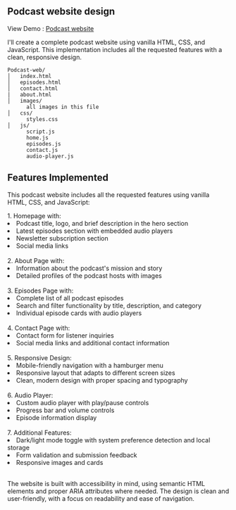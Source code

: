 <h2>Podcast website design</h2>
<p>View Demo : <a href="">Podcast website</a></p>
<p>I'll create a complete podcast website using vanilla HTML, CSS, and JavaScript. This implementation includes all the requested features with a clean, responsive design.</p>

```
Podcast-web/
│   index.html
│   episodes.html
│   contact.html
|   about.html
│   images/
      all images in this file
│   css/
      styles.css
│   js/
      script.js
      home.js
      episodes.js
      contact.js
      audio-player.js
```

<h2>Features Implemented</h2>
<p>This podcast website includes all the requested features using vanilla HTML, CSS, and JavaScript:</p>
<span>1. Homepage with:</span>
<li>Podcast title, logo, and brief description in the hero section</li>
<li>Latest episodes section with embedded audio players</li>
<li>Newsletter subscription section</li>
<li>Social media links</li>
<br>
<span>2.  About Page with:</span>
<li>Information about the podcast's mission and story</li>
<li>Detailed profiles of the podcast hosts with images</li>
<br>
<span>3. Episodes Page with:</span>
<li>Complete list of all podcast episodes</li>
<li>Search and filter functionality by title, description, and category</li>
<li>Individual episode cards with audio players</li>
<br>
<span>4. Contact Page with:</span>
<li>Contact form for listener inquiries</li>
<li>Social media links and additional contact information</li>
<br>
<span>5. Responsive Design:</span>
<li>Mobile-friendly navigation with a hamburger menu</li>
<li>Responsive layout that adapts to different screen sizes</li>
<li>Clean, modern design with proper spacing and typography</li>
<br>
<span>6. Audio Player:</h2>
<li>Custom audio player with play/pause controls</li>
<li>Progress bar and volume controls</li>
<li>Episode information display</li>
<br>
<span>7. Additional Features:</span>
<li>Dark/light mode toggle with system preference detection and local storage</li>
<li>Form validation and submission feedback</li>
<li>Responsive images and cards</li>
<br>
<p>The website is built with accessibility in mind, using semantic HTML elements and proper ARIA attributes where needed. The design is clean and user-friendly, with a focus on readability and ease of navigation.</p>
